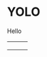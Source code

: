 # YOLO

Hello

|      |      |      |
| ---- | ---- | ---- |
|      |      |      |
|      |      |      |
|      |      |      |

